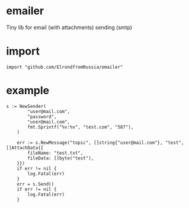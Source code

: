 # emailer
Tiny lib for email (with attachments) sending (smtp)

# import
```import "github.com/ElrondfromRussia/emailer"```

# example
```
s := NewSender(
		"user@mail.com",
		"password",
		"user@mail.com",
		fmt.Sprintf("%v:%v", "test.com", "587"),
	)

	err := s.NewMessage("topic", []string{"user@mail.com"}, "test", []AttachData{{
		fileName: "test.txt",
		fileData: []byte("test"),
	}})
	if err != nil {
		log.Fatal(err)
	}
	err = s.Send()
	if err != nil {
		log.Fatal(err)
	}
```
